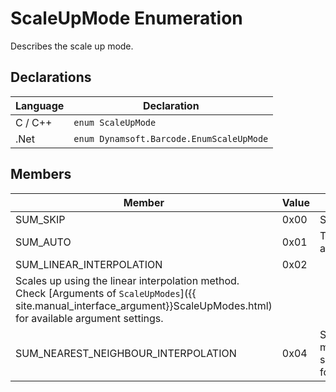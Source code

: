 # ScaleUpMode Enumeration
Describes the scale up mode. 


## Declarations
   
| Language | Declaration |
| -------- | ----------- |
| C / C++ | `enum ScaleUpMode` |
| .Net | `enum Dynamsoft.Barcode.EnumScaleUpMode` |


## Members
   
| Member | Value | Description |
| ------ | ----- | ----------- |
| SUM_SKIP | 0x00 | Skip the scale-up process. |
| SUM_AUTO | 0x01 | The library chooses an interpolation method automatically to scale up. |
| SUM_LINEAR_INTERPOLATION | 0x02 | 	
Scales up using the linear interpolation method. Check [Arguments of `ScaleUpModes`]({{ site.manual_interface_argument}}ScaleUpModes.html) for available argument settings. |
| SUM_NEAREST_NEIGHBOUR_INTERPOLATION | 0x04 | Scales up using the nearest-neighbour interpolation method. Check [Arguments of `ScaleUpModes`]({{ site.manual_interface_argument}}ScaleUpModes.html) for available argument settings. |

